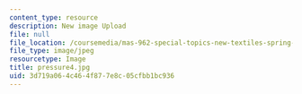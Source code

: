 ```yaml
---
content_type: resource
description: New image Upload
file: null
file_location: /coursemedia/mas-962-special-topics-new-textiles-spring-2010/3d719a064c464f877e8c05cfbb1bc936_pressure4.jpg
file_type: image/jpeg
resourcetype: Image
title: pressure4.jpg
uid: 3d719a06-4c46-4f87-7e8c-05cfbb1bc936
---
```

